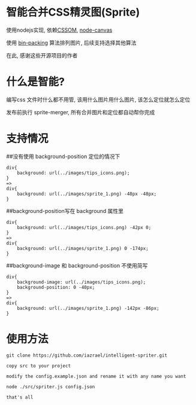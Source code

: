 智能合并CSS精灵图(Sprite)
=======================

使用nodejs实现, 依赖[CSSOM](https://github.com/NV/CSSOM), [node-canvas](https://github.com/learnboost/node-canvas)

使用 [bin-packing](https://github.com/jakesgordon/bin-packing) 算法排列图片, 后续支持选择其他算法

在此, 感谢这些开源项目的作者

什么是智能?
=========

编写css 文件时什么都不用管, 该用什么图片用什么图片, 该怎么定位就怎么定位

发布前执行 sprite-merger, 所有合并图片和定位都自动帮你完成

支持情况
=======

##没有使用 background-position 定位的情况下

    div{
        background: url(../images/tips_icons.png);
    }
    =>
    div{
        background: url(../images/sprite_1.png) -48px -48px;
    }

##background-position写在 background 属性里

    div{
        background: url(../images/tips_icons.png) -42px 0;
    }
    =>
    div{
        background: url(../images/sprite_1.png) 0 -174px;
    }

##background-image 和 background-position 不使用简写

    div{
        background-image: url(../images/tips_icons.png);
        background-position: 0 -40px;
    }
    =>
    div{
        background: url(../images/sprite_1.png) -142px -86px;
    }

使用方法
=======

    git clone https://github.com/iazrael/intelligent-spriter.git

    copy src to your project

    modify the config.example.json and rename it with any name you want

    node ./src/spriter.js config.json

    that's all
